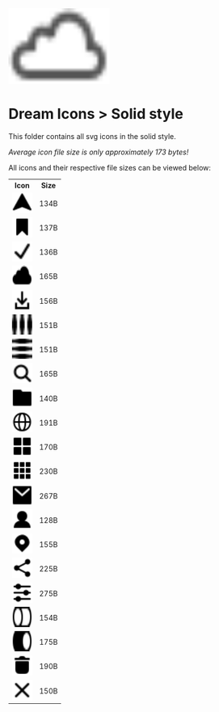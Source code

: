 <img src="../dream.svg" width=200 height=150/>

# **Dream Icons > Solid style**

This folder contains all svg icons in the solid style.

*Average icon file size is only approximately 173 bytes!*

All icons and their respective file sizes can be viewed below:
<table>
    <tr><th>Icon</th><th>Size</th></tr>
    <tr><td><img width=40 height=40 src="arrow-nav.svg"></td><td>134B</td></tr>
    <tr><td><img width=40 height=40 src="bookmark.svg"></td><td>137B</td></tr>
    <tr><td><img width=40 height=40 src="check-mark.svg"></td><td>136B</td></tr>
    <tr><td><img width=40 height=40 src="cloud.svg"></td><td>165B</td></tr>
    <tr><td><img width=40 height=40 src="download.svg"></td><td>156B</td></tr>
    <tr><td><img width=40 height=40 src="ellipsis-h.svg"></td><td>151B</td></tr>
    <tr><td><img width=40 height=40 src="ellipsis-v.svg"></td><td>151B</td></tr>
    <tr><td><img width=40 height=40 src="eyeglass.svg"></td><td>165B</td></tr>
    <tr><td><img width=40 height=40 src="folder.svg"></td><td>140B</td></tr>
    <tr><td><img width=40 height=40 src="globe.svg"></td><td>191B</td></tr>
    <tr><td><img width=40 height=40 src="grid-2x2.svg"></td><td>170B</td></tr>
    <tr><td><img width=40 height=40 src="grid-3x3.svg"></td><td>230B</td></tr>
    <tr><td><img width=40 height=40 src="mail.svg"></td><td>267B</td></tr>
    <tr><td><img width=40 height=40 src="person.svg"></td><td>128B</td></tr>
    <tr><td><img width=40 height=40 src="pin-mark.svg"></td><td>155B</td></tr>
    <tr><td><img width=40 height=40 src="share.svg"></td><td>225B</td></tr>
    <tr><td><img width=40 height=40 src="sliders.svg"></td><td>275B</td></tr>
    <tr><td><img width=40 height=40 src="toggle-off.svg"></td><td>154B</td></tr>
    <tr><td><img width=40 height=40 src="toggle-on.svg"></td><td>175B</td></tr>
    <tr><td><img width=40 height=40 src="trash.svg"></td><td>190B</td></tr>
    <tr><td><img width=40 height=40 src="x-mark.svg"></td><td>150B</td></tr>
</table>